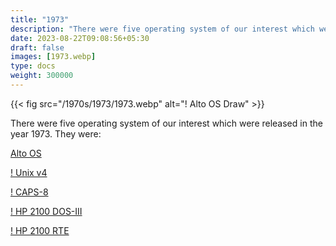```yaml
---
title: "1973"
description: "There were five operating system of our interest which were released in the year 1973. They were:"
date: 2023-08-22T09:08:56+05:30
draft: false
images: [1973.webp]
type: docs
weight: 300000
---
```


{{< fig src="/1970s/1973/1973.webp" alt="! Alto OS Draw" >}}

There were five operating system of our interest which were released in the year 1973. They were:

<section class="section section-sm">
  <div class="container">
    <div class="row justify-content-center text-center">
      <div class="col-lg-5">
        <p><a class="btn btn-primary btn-md px-4 mb-1" href="alto-os/" role="button">Alto OS</a></p>
      </div>
      <div class="col-lg-5">
        <p><a class="btn btn-primary btn-md px-4 mb-1" href="unix-v4/" role="button">! Unix v4</a></p>
      </div>
      <div class="col-lg-5">
        <p><a class="btn btn-primary btn-md px-4 mb-1" href="caps-8/" role="button">! CAPS-8</a></p>
      </div>
      <div class="col-lg-5">
        <p><a class="btn btn-primary btn-md px-4 mb-1" href="hp2100dos-iii/" role="button">! HP 2100 DOS-III</a></p>
      </div>
      <div class="col-lg-5">
        <p><a class="btn btn-primary btn-md px-4 mb-1" href="hp2100rte/" role="button">! HP 2100 RTE</a></p>
      </div>
    </div>
  </div>
</section>

